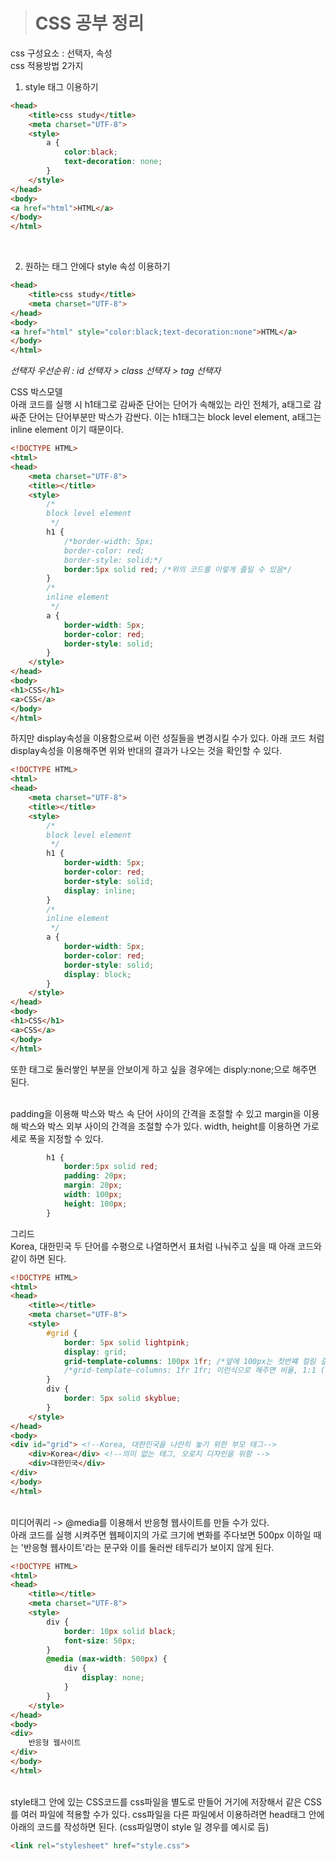 ># CSS 공부 정리
css 구성요소 : 선택자, 속성<br>
css 적용방법 2가지<br>
1. style 태그 이용하기<br>
```html
<head>
    <title>css study</title>
    <meta charset="UTF-8">
    <style>
        a {
            color:black;
            text-decoration: none;
        }
    </style>
</head>
<body>
<a href="html">HTML</a>
</body>
</html>
```
<br>

2. 원하는 태그 안에다 style 속성 이용하기
```html
<head>
    <title>css study</title>
    <meta charset="UTF-8">
</head>
<body>
<a href="html" style="color:black;text-decoration:none">HTML</a>
</body>
</html>
```

*선택자 우선순위 : id 선택자 > class 선택자 > tag 선택자*<br>

CSS 박스모델<br>
아래 코드를 실행 시 h1태그로 감싸준 단어는 단어가 속해있는 라인 전체가, a태그로 감싸준 단어는 단어부분만 박스가 감싼다. 이는 h1태그는 block level element, a태그는 inline element 이기 때문이다. 
```html
<!DOCTYPE HTML>
<html>
<head>
    <meta charset="UTF-8">
    <title></title>
    <style>
        /*
        block level element
         */
        h1 {
            /*border-width: 5px;
            border-color: red;
            border-style: solid;*/
            border:5px solid red; /*위의 코드를 이렇게 줄일 수 있음*/
        }
        /*
        inline element
         */
        a {
            border-width: 5px;
            border-color: red;
            border-style: solid;
        }
    </style>
</head>
<body>
<h1>CSS</h1>
<a>CSS</a>
</body>
</html>
```

하지만 display속성을 이용함으로써 이런 성질들을 변경시킬 수가 있다. 아래 코드 처럼 display속성을 이용해주면 위와 반대의 결과가 나오는 것을 확인할 수 있다.
```html
<!DOCTYPE HTML>
<html>
<head>
    <meta charset="UTF-8">
    <title></title>
    <style>
        /*
        block level element
         */
        h1 {
            border-width: 5px;
            border-color: red;
            border-style: solid;
            display: inline;
        }
        /*
        inline element
         */
        a {
            border-width: 5px;
            border-color: red;
            border-style: solid;
            display: block;
        }
    </style>
</head>
<body>
<h1>CSS</h1>
<a>CSS</a>
</body>
</html>
```
또한 태그로 둘러쌓인 부분을 안보이게 하고 싶을 경우에는 disply:none;으로 해주면 된다.<br><br>

padding을 이용해 박스와 박스 속 단어 사이의 간격을 조절할 수 있고 margin을 이용해 박스와 박스 외부 사이의 간격을 조절할 수가 있다. width, height를 이용하면 가로 세로 폭을 지정할 수 있다.
```css
        h1 {
            border:5px solid red;
            padding: 20px;
            margin: 20px;
            width: 100px;
            height: 100px;
        }
```

그리드<br>
Korea, 대한민국 두 단어를 수평으로 나열하면서 표처럼 나눠주고 싶을 때 아래 코드와 같이 하면 된다.
```html
<!DOCTYPE HTML>
<html>
<head>
    <title></title>
    <meta charset="UTF-8">
    <style>
        #grid {
            border: 5px solid lightpink;
            display: grid;
            grid-template-columns: 100px 1fr; /*앞에 100px는 첫번쨰 컬림 길이, 뒤에 1fr은 남는 공간 길이*/
            /*grid-template-columns: 1fr 1fr; 이런식으로 해주면 비율, 1:1 (첫번째 컬럼:두번째 컬럼)*/
        }
        div {
            border: 5px solid skyblue;
        }
    </style>
</head>
<body>
<div id="grid"> <!--Korea, 대한민국을 나란히 놓기 위한 부모 태그-->
    <div>Korea</div> <!--의미 없는 태그, 오로지 디자인을 위함 -->
    <div>대한민국</div>
</div>
</body>
</html>
```

<br>미디어쿼리 -> @media를 이용해서 반응형 웹사이트를 만들 수가 있다.<br>
아래 코드를 실행 시켜주면 웹페이지의 가로 크기에 변화를 주다보면 500px 이하일 때는 '반응형 웹사이트'라는 문구와 이를 둘러싼 테두리가 보이지 않게 된다.
```html
<!DOCTYPE HTML>
<html>
<head>
    <title></title>
    <meta charset="UTF-8">
    <style>
        div {
            border: 10px solid black;
            font-size: 50px;
        }
        @media (max-width: 500px) {
            div {
                display: none;
            }
        }
    </style>
</head>
<body>
<div>
    반응형 웹사이트
</div>
</body>
</html>
```

<br>style태그 안에 있는 CSS코드를 css파일을 별도로 만들어 거기에 저장해서 같은 CSS를 여러 파일에 적용할 수가 있다. css파일을 다른 파일에서 이용하려면 head태그 안에 아래의 코드를 작성하면 된다. (css파일명이 style 일 경우를 예시로 듬)
```html
<link rel="stylesheet" href="style.css">
```
